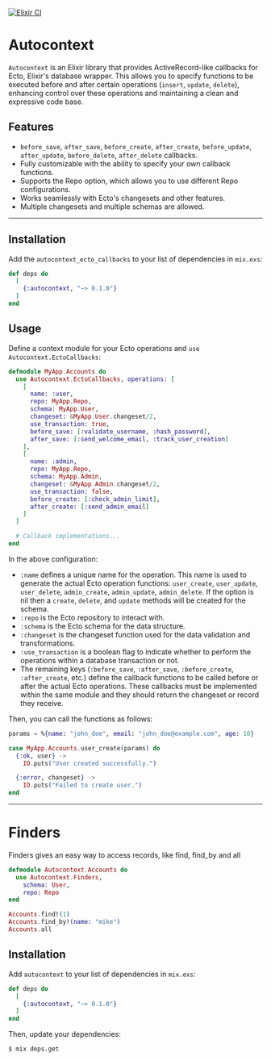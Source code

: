[![Elixir CI](https://github.com/michelson/autocontext/actions/workflows/test.yml/badge.svg)](https://github.com/michelson/autocontext/actions/workflows/test.yml)

# Autocontext

`Autocontext` is an Elixir library that provides ActiveRecord-like callbacks for Ecto, Elixir's database wrapper. This allows you to specify functions to be executed before and after certain operations (`insert`, `update`, `delete`), enhancing control over these operations and maintaining a clean and expressive code base.

## Features

- `before_save`, `after_save`, `before_create`, `after_create`, `before_update`, `after_update`, `before_delete`, `after_delete` callbacks.
- Fully customizable with the ability to specify your own callback functions.
- Supports the Repo option, which allows you to use different Repo configurations.
- Works seamlessly with Ecto's changesets and other features.
- Multiple changesets and multiple schemas are allowed.

---

## Installation

Add the `autocontext_ecto_callbacks` to your list of dependencies in `mix.exs`:

```elixir
def deps do
  [
    {:autocontext, "~> 0.1.0"}
  ]
end
```

## Usage

Define a context module for your Ecto operations and `use Autocontext.EctoCallbacks`:

```elixir
defmodule MyApp.Accounts do
  use Autocontext.EctoCallbacks, operations: [
    [
      name: :user,
      repo: MyApp.Repo,
      schema: MyApp.User,
      changeset: &MyApp.User.changeset/2,
      use_transaction: true,
      before_save: [:validate_username, :hash_password],
      after_save: [:send_welcome_email, :track_user_creation]
    ],
    [
      name: :admin,
      repo: MyApp.Repo,
      schema: MyApp.Admin,
      changeset: &MyApp.Admin.changeset/2,
      use_transaction: false,
      before_create: [:check_admin_limit],
      after_create: [:send_admin_email]
    ]
  ]

  # Callback implementations...
end
```

In the above configuration:

- `:name` defines a unique name for the operation. This name is used to generate the actual Ecto operation functions: `user_create`, `user_update`, `user_delete`, `admin_create`, `admin_update`, `admin_delete`. If the option is nil then a `create`, `delete`, and `update` methods will be created for the schema.
- `:repo` is the Ecto repository to interact with.
- `:schema` is the Ecto schema for the data structure.
- `:changeset` is the changeset function used for the data validation and transformations.
- `:use_transaction` is a boolean flag to indicate whether to perform the operations within a database transaction or not.
- The remaining keys (`:before_save`, `:after_save`, `:before_create`, `:after_create`, etc.) define the callback functions to be called before or after the actual Ecto operations. These callbacks must be implemented within the same module and they should return the changeset or record they receive.

Then, you can call the functions as follows:

```elixir
params = %{name: "john_doe", email: "john_doe@example.com", age: 10}

case MyApp.Accounts.user_create(params) do
  {:ok, user} ->
    IO.puts("User created successfully.")

  {:error, changeset} ->
    IO.puts("Failed to create user.")
end
```

---

# Finders

Finders gives an easy way to access records, like find, find_by and all

```elixir
defmodule Autocontext.Accounts do
  use Autocontext.Finders,
    schema: User,
    repo: Repo
end
```

```elixir
Accounts.find!(1)
Accounts.find_by!(name: "mike")
Accounts.all
```

## Installation

Add `autocontext` to your list of dependencies in `mix.exs`:

```elixir
def deps do
  [
    {:autocontext, "~> 0.1.0"}
  ]
end
```

Then, update your dependencies:

```
$ mix deps.get
```